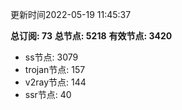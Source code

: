 更新时间2022-05-19 11:45:37

**总订阅: 73**
**总节点: 5218**
**有效节点: 3420**
- ss节点: 3079
- trojan节点: 157
- v2ray节点: 144
- ssr节点: 40
